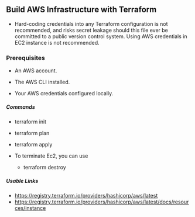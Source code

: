 ## Build AWS Infrastructure with Terraform
- Hard-coding credentials into any Terraform configuration is not recommended, and risks secret leakage should this file ever be committed to a public version control system. Using AWS credentials in EC2 instance is not recommended.

### Prerequisites

- An AWS account.

- The AWS CLI installed. 

- Your AWS credentials configured locally. 



#####   Commands

- terraform init
- terraform plan
- terraform apply 

- To terminate Ec2, you can use  
    - terraform destroy 



##### Usable Links
- https://registry.terraform.io/providers/hashicorp/aws/latest
- https://registry.terraform.io/providers/hashicorp/aws/latest/docs/resources/instance

